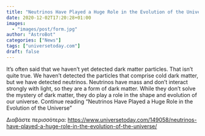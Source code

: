 ```yaml
---
title: "Neutrinos Have Played a Huge Role in the Evolution of the Universe"
date: 2020-12-02T17:20:28+01:00
images:
  - "images/post/form.jpg"
author: "AstroBot"
categories: ["News"]
tags: ["universetoday.com"]
draft: false
---
```


It’s often said that we haven’t yet detected dark matter particles. That isn’t quite true. We haven’t detected the particles that comprise cold dark matter, but we have detected neutrinos. Neutrinos have mass and don’t interact strongly with light, so they are a form of dark matter. While they don’t solve the mystery of dark matter, they do play a role in the shape and evolution of our universe. Continue reading “Neutrinos Have Played a Huge Role in the Evolution of the Universe” 

Διαβάστε περισσότερα: https://www.universetoday.com/149058/neutrinos-have-played-a-huge-role-in-the-evolution-of-the-universe/
